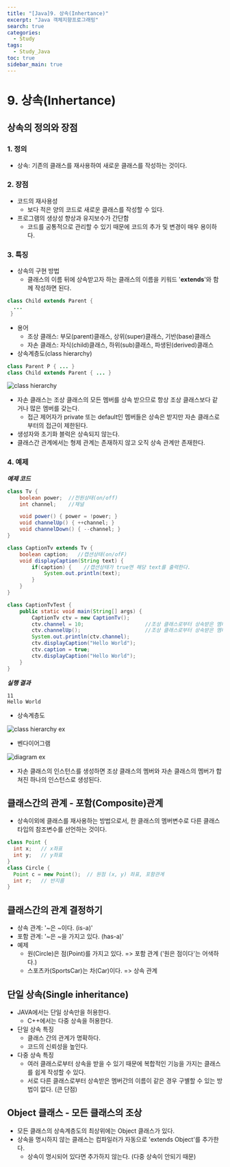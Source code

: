```yaml
---
title: "[Java]9. 상속(Inhertance)"
excerpt: "Java 객체지향프로그래밍"
search: true
categories:
  - Study
tags:
  - Study_Java
toc: true
sidebar_main: true
---
```


# 9. 상속(Inhertance)

## 상속의 정의와 장점
### 1. 정의
- 상속: 기존의 클래스를 재사용하여 새로운 클래스를 작성하는 것이다.

### 2. 장점
- 코드의 재사용성
  - 보다 적은 양의 코드로 새로운 클래스를 작성할 수 있다.
- 프로그램의 생상성 향상과 유지보수가 간단함
  - 코드를 공통적으로 관리할 수 있기 때문에 코드의 추가 및 변경이 매우 용이하다.

### 3. 특징
- 상속의 구현 방법
  - 클래스의 이름 뒤에 상속받고자 하는 클래스의 이름을 키워드 '**extends**'와 함께 작성하면 된다.

```java
class Child extends Parent {
  ...
 }
```

- 용어
  - 조상 클래스: 부모(parent)클래스, 상위(super)클래스, 기반(base)클래스
  - 자손 클래스: 자식(child)클래스, 하위(sub)클래스, 파생된(derived)클래스
- 상속계층도(class hierarchy)

```java
class Parent P { ... }
class Child extends Parent { ... }
```

![class hierarchy](https://user-images.githubusercontent.com/34755287/46916597-c1cb5480-cff7-11e8-81b2-b8fba36ec62d.JPG)

- 자손 클래스는 조상 클래스의 모든 멤버를 상속 받으므로 항상 조상 클래스보다 같거나 많은 멤버를 갖는다.
  - 접근 제어자가 private 또는 default인 멤버들은 상속은 받지만 자손 클래스로부터의 접근이 제한된다.
- 생성자와 초기화 블럭은 상속되지 않는다.
- 클래스간 관계에서는 형제 관계는 존재하지 않고 오직 상속 관계만 존재한다.

### 4. 예제

___예제 코드___

```java
class Tv {
	boolean power;  //전원상태(on/off)
	int channel;    //채널

	void power() { power = !power; }
	void channelUp() { ++channel; }
	void channelDown() { --channel; }
}

class CaptionTv extends Tv {
	boolean caption;   //캡션상태(on/ofF)
	void displayCaption(String text) {
		if(caption) {    //캡션상태가 true면 해당 text를 출력한다.
			System.out.println(text);
		}
	}
}

class CaptionTvTest {
	public static void main(String[] args) {
		CaptionTv ctv = new CaptionTv();
		ctv.channel = 10;                    //조상 클래스로부터 상속받은 멤버
		ctv.channelUp();                     //조상 클래스로부터 상속받은 멤버
		System.out.println(ctv.channel);
		ctv.displayCaption("Hello World");
		ctv.caption = true;
		ctv.displayCaption("Hello World");
	}
}
```

___실행 결과___

```
11
Hello World
```

- 상속계층도

![class hierarchy ex](https://user-images.githubusercontent.com/34755287/46916595-c132be00-cff7-11e8-92a9-ae870e7bfdcb.JPG)

- 벤다이어그램

![diagram ex](https://user-images.githubusercontent.com/34755287/46916598-c1cb5480-cff7-11e8-832e-0d9ef73f8912.JPG)

- 자손 클래스의 인스턴스를 생성하면 조상 클래스의 멤버와 자손 클래스의 멤버가 합쳐진 하나의 인스턴스로 생성된다.

## 클래스간의 관계 - 포함(Composite)관계
- 상속이외에 클래스를 재사용하는 방법으로서, 한 클래스의 멤버변수로 다른 클래스 타입의 참조변수를 선언하는 것이다.

```java
class Point {
  int x;   // x좌표
  int y;   // y좌표
}
class Circle {
  Point c = new Point();  // 원점 (x, y) 좌표, 포함관계
  int r;   // 반지름
}
```

## 클래스간의 관계 결정하기
- 상속 관계: '~은 ~이다. (is-a)'
- 포함 관계: '~은 ~을 가지고 있다. (has-a)'
- 예제
  - 원(Circle)은 점(Point)를 가지고 있다. => 포함 관계 ('원은 점이다'는 어색하다.)
  - 스포츠카(SportsCar)는 차(Car)이다. => 상속 관계

## 단일 상속(Single inheritance)
- JAVA에서는 단일 상속만을 허용한다.
  - C++에서는 다중 상속을 허용한다.
- 단일 상속 특징
  - 클래스 간의 관계가 명확하다.
  - 코드의 신뢰성을 높인다.
- 다중 상속 특징
  - 여러 클래스로부터 상속을 받을 수 있기 때문에 복합적인 기능을 가지는 클래스를 쉽게 작성할 수 있다.
  - 서로 다른 클래스로부터 상속받은 멤버간의 이름이 같은 경우 구별할 수 있는 방법이 없다. (큰 단점)

## Object 클래스 - 모든 클래스의 조상
- 모든 클래스의 상속계층도의 최상위에는 Object 클래스가 있다.
- 상속을 명시하지 않는 클래스는 컴파일러가 자동으로 'extends Object'를 추가한다.
  - 상속이 명시되어 있다면 추가하지 않는다. (다중 상속이 안되기 때문)
